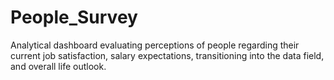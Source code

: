 # People_Survey
Analytical dashboard evaluating perceptions of people regarding their current job satisfaction, salary expectations, transitioning into the data field, and overall life outlook.
